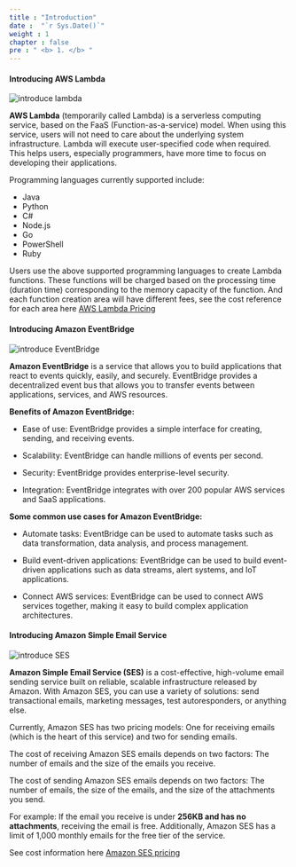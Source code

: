 ```yaml
---
title : "Introduction"
date :  "`r Sys.Date()`" 
weight : 1 
chapter : false
pre : " <b> 1. </b> "
---
```


#### Introducing AWS Lambda

   ![introduce lambda](/images/1-introduce/0001-lambda.png?width=30pc)

**AWS Lambda** (temporarily called Lambda) is a serverless computing service, based on the FaaS (Function-as-a-service) model. When using this service, users will not need to care about the underlying system infrastructure. Lambda will execute user-specified code when required. This helps users, especially programmers, have more time to focus on developing their applications.

Programming languages currently supported include:
- Java
- Python
- C#
- Node.js
- Go
- PowerShell
- Ruby

Users use the above supported programming languages to create Lambda functions. These functions will be charged based on the processing time (duration time) corresponding to the memory capacity of the function. And each function creation area will have different fees, see the cost reference for each area here [AWS Lambda Pricing](https://aws.amazon.com/lambda/pricing/) 

#### Introducing Amazon EventBridge

   ![introduce EventBridge](/images/1-introduce/0002-eventbridge.png?width=30pc)

**Amazon EventBridge** is a service that allows you to build applications that react to events quickly, easily, and securely. EventBridge provides a decentralized event bus that allows you to transfer events between applications, services, and AWS resources.

**Benefits of Amazon EventBridge:**

- Ease of use: EventBridge provides a simple interface for creating, sending, and receiving events.

- Scalability: EventBridge can handle millions of events per second.

- Security: EventBridge provides enterprise-level security.

- Integration: EventBridge integrates with over 200 popular AWS services and SaaS applications.

**Some common use cases for Amazon EventBridge:**

- Automate tasks: EventBridge can be used to automate tasks such as data transformation, data analysis, and process management.

- Build event-driven applications: EventBridge can be used to build event-driven applications such as data streams, alert systems, and IoT applications.

- Connect AWS services: EventBridge can be used to connect AWS services together, making it easy to build complex application architectures.

#### Introducing Amazon Simple Email Service

   ![introduce SES](/images/1-introduce/0003-SES.png?width=30pc)

**Amazon Simple Email Service (SES)** is a cost-effective, high-volume email sending service built on reliable, scalable infrastructure released by Amazon. With Amazon SES, you can use a variety of solutions: send transactional emails, marketing messages, test autoresponders, or anything else.

Currently, Amazon SES has two pricing models: One for receiving emails (which is the heart of this service) and two for sending emails.

The cost of receiving Amazon SES emails depends on two factors: The number of emails and the size of the emails you receive.

The cost of sending Amazon SES emails depends on two factors: The number of emails, the size of the emails, and the size of the attachments you send.

For example: If the email you receive is under **256KB and has no attachments**, receiving the email is free. Additionally, Amazon SES has a limit of 1,000 monthly emails for the free tier of the service.

See cost information here [Amazon SES pricing](https://aws.amazon.com/ses/pricing/)